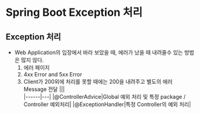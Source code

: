 # Spring Boot Exception 처리

## Exception 처리
 * Web Application의 입장에서 바라 보았을 때, 에러가 났을 때 내려줄수 있는 방법은 많지 않다.
   1. 에러 페이지
   2. 4xx Error and 5xx Error
   3. Client가 200외에 처리를 못할 때에는 200을 내려주고 별도의 에러 Message 전달
 |||  
 |------|---|
 |@ControllerAdvice|Global 예외 처리 및 특정 package / Controller 예외처리|
 |@ExceptionHandler|특정 Controller의 예외 처리|
